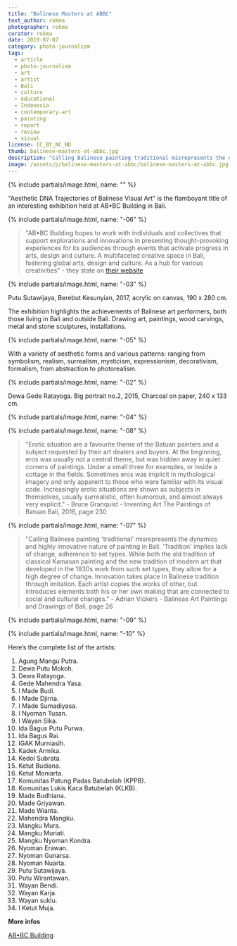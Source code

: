 ```yaml
---
title: "Balinese Masters at ABBC"
text_author: rokma
photographer: rokma
curator: rokma
date: 2019-07-07
category: photo-journalism
tags:
  - article
  - photo-journalism
  - art
  - artist
  - Bali
  - culture
  - educational
  - Indonesia
  - contemporary-art
  - painting
  - report
  - review
  - visual
license: CC_BY_NC_ND
thumb: balinese-masters-at-abbc.jpg
description: "Calling Balinese painting traditional misrepresents the dynamics and highly innovative nature of painting in Bali. Tradition implies lack of change, adherence to set types. While both the old tradition of classical Kamasan painting and the new tradition of modern art that developed in the 1930s work from such set types, they allow for a high degree of change."
image: /assets/p/balinese-masters-at-abbc/balinese-masters-at-abbc.jpg
---
```


{% include partials/image.html, name: "" %}

"Aesthetic DNA Trajectories of Balinese Visual Art" is the flamboyant title of an interesting exhibition held at AB•BC Building in Bali.

{% include partials/image.html, name: "-06" %}


>"AB•BC Building hopes to work with individuals and collectives that support explorations and innovations in presenting thought-provoking experiences for its audiences through events that activate progress in arts, design and culture. A multifaceted creative space in Bali, fostering global arts, design and culture. As a hub for various creativities" - they state on [their website](http://abbcbuilding.com)

{% include partials/image.html, name: "-03" %}

Putu Sutawijaya, Berebut Kesunyian, 2017, acrylic on canvas, 190 x 280 cm.

The exhibition highlights the achievements of Balinese art performers, both those living in Bali and outside Bali. Drawing art, paintings, wood carvings, metal and stone sculptures, installations.

{% include partials/image.html, name: "-05" %}


With a variety of aesthetic forms and various patterns: ranging from symbolism, realism, surrealism, mysticism, expressionism, decorativism, formalism, from abstraction to photorealism.


{% include partials/image.html, name: "-02" %}

Dewa Gede Ratayoga. Big portrait no.2, 2015, Charcoal on paper, 240 x 133 cm.

{% include partials/image.html, name: "-04" %}

{% include partials/image.html, name: "-08" %}


>"Erotic situation are a favourite theme of the Batuan painters and a subject
requested by their art dealers and buyers. At the beginning, eros was usually not a central theme, but was hidden away in quiet corners of paintings. Under a small three for examples, or inside a cottage in the fields. Sometimes eros was implicit in mythological imagery and only apparent to those who were familiar with its visual code. Increasingly erotic situations are shown as subjects in themselves, usually surrealistic, often humorous, and almost always very explicit." - Bruce Granquist - Inventing Art The Paintings of Batuan Bali, 2016, page 230

{% include partials/image.html, name: "-07" %}

>"Calling Balinese painting 'traditional' misrepresents the dynamics and highly innovative nature of painting in Bali. 'Tradition' implies lack of change, adherence to set types. While both the old tradition of classical Kamasan painting and the new tradition of modern art that developed in the 1930s work from such set types, they allow for a high degree of change. Innovation takes place In Balinese tradition through imitation. Each artist copies the works of other, but introduces elements both his or her own making that are
connected to social and cultural changes." - Adrian Vickers - Balinese Art Paintings and Drawings of Bali, page 26


{% include partials/image.html, name: "-09" %}

{% include partials/image.html, name: "-10" %}

Here’s the complete list of the artists:

1. Agung Mangu Putra.
2. Dewa Putu Mokoh.
3. Dewa Ratayoga.
4. Gede Mahendra Yasa.
5. I Made Budi.
6. I Made Djirna.
7. I Made Sumadiyasa.
8. I Nyoman Tusan.
9. I Wayan Sika.
10. Ida Bagus Putu Purwa.
11. Ida Bagus Rai.
12. IGAK Murniasih.
13. Kadek Armika.
14. Kedol Subrata.
15. Ketut Budiana.
16. Ketut Moniarta.
17. Komunitas Patung Padas Batubelah (KPPB).
18. Komunitas Lukis Kaca Batubelah (KLKB).
19. Made Budhiana.
20. Made Griyawan.
21. Made Wianta.
22. Mahendra Mangku.
23. Mangku Mura.
24. Mangku Muriati.
25. Mangku Nyoman Kondra.
26. Nyoman Erawan.
27. Nyoman Gunarsa.
28. Nyoman Nuarta.
29. Putu Sutawijaya.
30. Putu Wirantawan.
31. Wayan Bendi.
32. Wayan Karja.
33. Wayan suklu.
34. I Ketut Muja.

**More infos**

[AB•BC Building](http://abbcbuilding.com)
